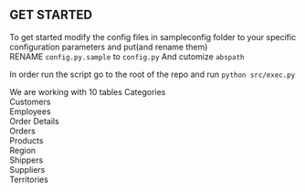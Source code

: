 ## GET STARTED
To get started modify the config files in sampleconfig folder to your specific configuration parameters and put(and rename them) <br/>
RENAME ```config.py.sample``` to ```config.py``` And cutomize ```abspath```<br/>

In order run the script go to the root of the repo and run ```python src/exec.py```

We are working with 10 tables
  Categories           
  Customers            
  Employees            
  Order Details        
  Orders               
  Products             
  Region               
  Shippers             
  Suppliers            
  Territories          